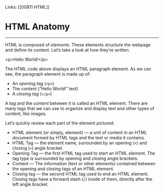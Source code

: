 Links:  [[00811 HTML]]

# HTML Anatomy
---
HTML is composed of _elements_. These elements structure the webpage and define its content. Let’s take a look at how they’re written.

\<p>Hello World!\</p>

The HTML code above displays an HTML paragraph element. As we can see, the paragraph element is made up of:
-   An _opening tag_ (`<p>`)
-   The content (“Hello World!” text)
-   A _closing tag_ (`</p>`)

A _tag_ and the _content_ between it is called an HTML element. There are many tags that we can use to organize and display text and other types of content, like images.

Let’s quickly review each part of the element pictured:
-   HTML element (or simply, element) — a unit of content in an HTML document formed by HTML tags and the text or media it contains.
-   HTML Tag — the element name, surrounded by an opening (`<`) and closing (`>`) angle bracket.
-   Opening Tag — the first HTML tag used to start an HTML element. The tag type is surrounded by opening and closing angle brackets.
-   Content — The information (text or other elements) contained between the opening and closing tags of an HTML element.
-   Closing tag — the second HTML tag used to end an HTML element. Closing tags have a forward slash (`/`) inside of them, directly after the left angle bracket.